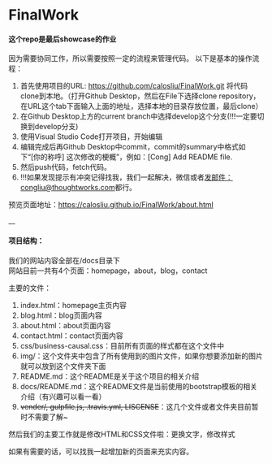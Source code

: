 # FinalWork

#### 这个repo是最后showcase的作业  

因为需要协同工作，所以需要按照一定的流程来管理代码。
以下是基本的操作流程：

1. 首先使用项目的URL: https://github.com/calosliu/FinalWork.git
将代码clone到本地。（打开Github Desktop，然后在File下选择clone repository，
在URL这个tab下面输入上面的地址，选择本地的目录存放位置，最后clone）
2. 在Github Desktop上方的current branch中选择develop这个分支(!!!一定要切换到develop分支)
3. 使用Visual Studio Code打开项目，开始编辑
4. 编辑完成后再Github Desktop中commit，commit的summary中格式如下“[你的称呼] 这次修改的梗概”，例如：[Cong] Add README file.
5. 然后push代码，fetch代码。
6. !!!如果发现提示有冲突记得找我，我们一起解决，微信或者[发邮件：congliu@thoughtworks.com](mailto:congliu@thoughtworks.com)都行。


预览页面地址：https://calosliu.github.io/FinalWork/about.html

__


#### 项目结构：
我们的网站内容全部在/docs目录下  
网站目前一共有4个页面：homepage，about，blog，contact  

主要的文件：
1. index.html：homepage主页内容
2. blog.html：blog页面内容
3. about.html：about页面内容
4. contact.html：contact页面内容
5. css/business-causal.css：目前所有页面的样式都在这个文件中
6. img/：这个文件夹中包含了所有使用到的图片文件，如果你想要添加新的图片就可以放到这个文件夹下面
7. README.md：这个README是关于这个项目的相关介绍
8. docs/README.md：这个README文件是当前使用的bootstrap模板的相关介绍（有兴趣可以看一看）
9. ~~vender/, gulpfile.js, .travis.yml, LISCENSE~~：这几个文件或者文件夹目前暂时不需要了解~

然后我们的主要工作就是修改HTML和CSS文件啦：更换文字，修改样式

如果有需要的话，可以找我一起增加新的页面来充实内容。

